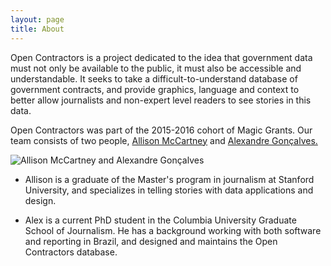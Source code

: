 ```yaml
---
layout: page
title: About
---
```


Open Contractors is a project dedicated to the idea that government data must not only be available to the public, it must also be accessible and understandable. It seeks to take a difficult-to-understand database of government contracts, and provide graphics, language and context to better allow journalists and non-expert level readers to see stories in this data.

Open Contractors was part of the 2015-2016 cohort of Magic Grants. Our team consists of two people, [Allison McCartney](https://twitter.com/anmccartney) and [Alexandre Gonçalves.](https://github.com/alexgonca)

![Allison McCartney and Alexandre Gonçalves](img/team.jpg)

- Allison is a graduate of the Master's program in journalism at Stanford University, and specializes in telling stories with data applications and design.

- Alex is a current PhD student in the Columbia University Graduate School of Journalism. He has a background working with both software and reporting in Brazil, and designed and maintains the Open Contractors database.
